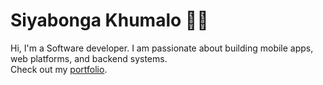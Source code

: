 # Siyabonga Khumalo 👨‍💻  

Hi, I'm a Software developer. I am passionate about building mobile apps, web platforms, and backend systems.  
Check out my [portfolio](https://siyabonga-khumalo.github.io).  



